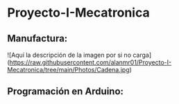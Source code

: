 # Proyecto-I-Mecatronica

## Manufactura: 
![Aquí la descripción de la imagen por si no carga]
(https://raw.githubusercontent.com/alanmr01/Proyecto-I-Mecatronica/tree/main/Photos/Cadena.jpg)

## Programación en Arduino:
